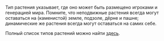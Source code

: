 Тип растения указывает, где оно может быть размещено игроками и генерацией мира. Помните, что неподвижные растения
всегда могут оставаться на (каменистой) земле, подзоле, дёрне и пашне; динамические же растения всегда могут оставаться
на самих себе.

Полный список типов растений можно найти [здесь](https://mcreator.net/wiki/plant-types-list).